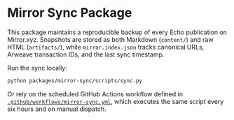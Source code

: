 # Mirror Sync Package

This package maintains a reproducible backup of every Echo publication on
Mirror.xyz.  Snapshots are stored as both Markdown (`content/`) and raw HTML
(`artifacts/`), while `mirror.index.json` tracks canonical URLs, Arweave
transaction IDs, and the last sync timestamp.

Run the sync locally:

```bash
python packages/mirror-sync/scripts/sync.py
```

Or rely on the scheduled GitHub Actions workflow defined in
[`.github/workflows/mirror-sync.yml`](../../.github/workflows/mirror-sync.yml),
which executes the same script every six hours and on manual dispatch.
